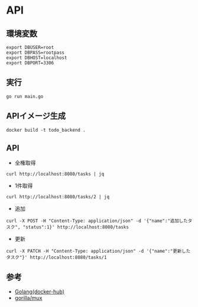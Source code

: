 # API

## 環境変数

```shell
export DBUSER=root
export DBPASS=rootpass
export DBHOST=localhost
export DBPORT=3306
```

## 実行

```shell
go run main.go
```

## APIイメージ生成

```shell
docker build -t todo_backend .
```

## API

- 全権取得

```shell
curl http://localhost:8080/tasks | jq
```

- 1件取得

```shell
curl http://localhost:8080/tasks/2 | jq
```

- 追加
```shell
curl -X POST -H "Content-Type: application/json" -d '{"name":"追加したタスク", "status":1}' http://localhost:8080/tasks
```

- 更新
```shell
curl -X PATCH -H "Content-Type: application/json" -d '{"name":"更新したタスク"}' http://localhost:8080/tasks/1
```

## 参考

- [Golang(docker-hub)](https://hub.docker.com/_/mysql)
- [gorilla/mux](https://github.com/gorilla/mux)
